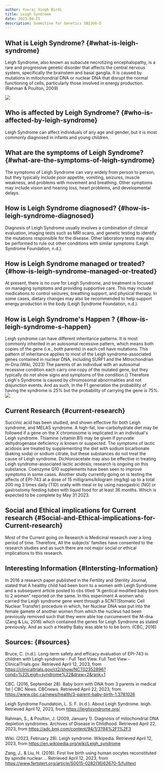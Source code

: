```yaml
---
author: Yuvraj Singh Birdi
title: Leigh Syndrome 
date: 2023-04-15
description: Summitive for Genetics SBI3U0-D 
---
```

## What is Leigh Syndrome? {#what-is-leigh-syndrome}

Leigh Syndrome, also known as subacute necrotizing encephalopathy, is a rare and progressive genetic disorder that affects the central nervous system, specifically the brainstem and basal ganglia. It is caused by mutations in mitochondrial DNA or nuclear DNA that disrupt the normal functioning of cells, particularly those involved in energy production.(Rahman & Poulton, 2009)

![](https://i.imgur.com/6Q8IhVn.jpeg)

## Who is affected by Leigh Syndrome? {#who-is-affected-by-leigh-syndrome}

Leigh Syndrome can affect individuals of any age and gender, but it is most commonly diagnosed in infants and young children.


## What are the symptoms of Leigh Syndrome? {#what-are-the-symptoms-of-leigh-syndrome}

The symptoms of Leigh Syndrome can vary widely from person to person, but they typically include poor appetite, vomiting, seizures, muscle weakness, and problems with movement and breathing. Other symptoms may include vision and hearing loss, heart problems, and developmental delays.


## How is Leigh Syndrome diagnosed? {#how-is-leigh-syndrome-diagnosed}

Diagnosis of Leigh Syndrome usually involves a combination of clinical evaluation, imaging tests such as MRI scans, and genetic testing to identify the mutations responsible for the disease. Other laboratory tests may also be performed to rule out other conditions with similar symptoms (Leigh Syndrome Foundation, n.d.).


## How is Leigh Syndrome managed or treated? {#how-is-leigh-syndrome-managed-or-treated}

At present, there is no cure for Leigh Syndrome, and treatment is focused on managing symptoms and providing supportive care. This may include medications to control seizures, breathing support, and physical therapy. In some cases, dietary changes may also be recommended to help support energy production in the body (Leigh Syndrome Foundation, n.d.).


## How is Leigh Syndrome's Happen ? {#how-is-leigh-syndrome-s-happen}

Leigh syndrome can have different inheritance patterns. It is most commonly inherited in an autosomal recessive pattern, which means both copies of the gene (i.e., both parents) in each cell have mutations. This pattern of inheritance applies to most of the Leigh syndrome-associated genes contained in nuclear DNA, including SURF1 and the Mitrochondrian m-Dna.(Wiki, 2023) The parents of an individual with an autosomal recessive condition each carry one copy of the mutated gene, but they typically do not show signs and symptoms of the condition.()
Therefore Leigh's Syndrome is caused by chromosomal abnormalities and not disjunction events.
And as such, In the F1 generation the probability of having the syndrome is 25% but the probability of carrying the gene is 75%.
![](https://upload.wikimedia.org/wikipedia/commons/thumb/f/f1/Autosomal_recessive_-_en.svg/800px-Autosomal_recessive_-_en.svg.png)

## Current Research {#current-research}
Succinic acid has been studied, and shown effective for both Leigh syndrome, and MELAS syndrome. 
A high-fat, low-carbohydrate diet may be followed if a gene on the X chromosome is implicated in an individual's Leigh syndrome. Thiamine (vitamin B1) may be given if pyruvate dehydrogenase deficiency is known or suspected.
The symptoms of lactic acidosis are treated by supplementing the diet with sodium bicarbonate (baking soda) or sodium citrate, but these substances do not treat the cause of Leigh syndrome. Dichloroacetate may also be effective in treating Leigh syndrome-associated lactic acidosis; research is ongoing on this substance.
Coenzyme Q10 supplements have been seen to improve symptoms in some cases.
Another study currently going on is testing the affects of EPI-743 at a dose of 15 milligrams/kilogram (mg/kg) up to a total 200 mg 3 times daily (TID) orally with meal or by using nasogastric (NG) or gastrostomy feeding tubes with liquid food for at least 36 months. Which is expected to be complete by May 31 2023.
## Social and Ethical implications for Current research {#Social-and-Ethical-implications-for-Current-research}
Most of the Current going on Research is Medicinal research over a long period of time. Therefore, All the subjects' families have consented to the research studies and as such there are not major social or ethical implications to this research.
## Interesting Information {#Intersting-Information}
In 2016 a research paper published in the Fertility and Sterility Journal, stated that A healthy child had been born to a women with Leigh Syndrome and a subsequent article posted to cbs titled “A gentical modified baby born to 2 women” reported on the same. In this experiment A women who carried the Leigh syndrome gene went through a SCNT(Stomatic Cell Nuclear Transfer) procedure in which, her Nuclear DNA was put into the female gamete of another women from which the nucleus had been previously removed such that they were able toe curcumevent the M-dna (Zang & Liu, 2016) which contained the genes for Leigh Syndrome as stated previously. And as such a Heathy Baby was able to to be born. (CBC, 2016)

## Sources: {#sources}
Bruce, C. (n.d.). Long-term safety and efficacy evaluation of EPI-743 in children with Leigh syndrome - Full Text View. Full Text View - ClinicalTrials.gov. Retrieved April 12, 2023, from <https://clinicaltrials.gov/ct2/show/NCT02352896?cond=%22Leigh+syndrome%22&draw=2&rank=1>

CBC. (2016, September 28). Baby born with DNA from 3 parents in medical 1st | CBC News. CBCnews. Retrieved April 22, 2023, from <https://www.cbc.ca/news/health/3-parent-baby-birth-1.3781026>

Leigh Syndrome Foundatoin, L. S. F. (n.d.). About Leigh Syndrome. leigh. Retrieved April 12, 2023, from <https://leighsyndrome.org/> 

Rahman, S., &amp; Poulton, J. (2009, January 1). Diagnosis of mitochondrial DNA depletion syndromes. Archives of Disease in Childhood. Retrieved April 22, 2023, from <https://adc.bmj.com/content/94/1/3?94%2F1%2F3>

Wiki. (2023, February 28). Leigh syndrome. Wikipedia. Retrieved April 12, 2023, from <https://en.wikipedia.org/wiki/Leigh_syndrome>

Zang, J., &amp; Liu, H. (2016). First live birth using human oocytes reconstituted by spindle nuclear ... Retrieved April 12, 2023, from <https://www.fertstert.org/article/S0015-0282(16)62670-5/fulltext>
